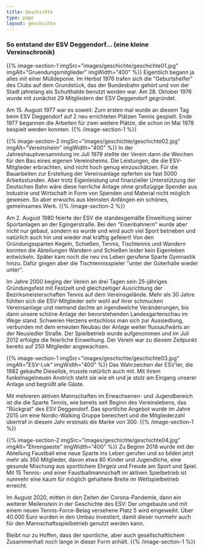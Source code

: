 ```yaml
---
title: Geschichte
type: page
layout: geschichte
---
```


### So entstand der ESV Deggendorf… (eine kleine Vereinschronik)

{{% image-section-1 imgSrc="images/geschichte/geschichte01.jpg" imgAlt="Gruendungsmitglieder" imgWidth="400" %}}
Eigentlich begann ja alles mit einer Mülldeponie. Im Herbst 1976 trafen sich die "Geburtshelfer" des Clubs auf dem Grundstück, das der Bundesbahn gehört und von der Stadt jahrelang als Schutthalde benutzt worden war. Am 28. Oktober 1976 wurde mit zunächst 29 Mitgliedern der ESV Deggendorf gegründet.

Am 15. August 1977 war es soweit: Zum ersten mal wurde an diesem Tag beim ESV Deggendorf auf 2 neu errichteten Plätzen Tennis gespielt. Ende 1977 begannen die Arbeiten für zwei weitere Plätze, die schon im Mai 1978 bespielt werden konnten.
{{% /image-section-1 %}}

{{% image-section-2 imgSrc="images/geschichte/geschichte02.jpg" imgAlt="Vereinsheim" imgWidth="400" %}}
In der Jahreshauptversammlung im Juli 1979 stellte der Verein dann die Weichen für den Bau eines eigenen Vereinsheims. Die Leistungen, die die ESV-Mitglieder erbrachten, sind nicht hoch genug einzuschätzen. Für die Bauarbeiten zur Erstellung der Vereinsanlage opferten sie fast 5000 Arbeitsstunden. Aber trotz Eigenleistung und finanzieller Unterstützung der Deutschen Bahn wäre diese herrliche Anlage ohne großzügige Spender aus Industrie und Wirtschaft in Form von Spenden und Material nicht möglich gewesen. So aber erwuchs aus kleinsten Anfängen ein schönes, gemeinsames Werk.
{{% /image-section-2 %}}

Am 2. August 1980 feierte der ESV die standesgemäße Einweihung seiner Sportanlagen an der Egingerstraße. Bei den "Eisenbahnern" wurde aber nicht nur gebaut, sondern es wurde und wird auch viel Sport betrieben und natürlich auch hin und wieder mal kräftig gefeiert! Von den Gründungssparten Kegeln, Schießen, Tennis, Tischtennis und Wandern konnten die Abteilungen Wandern und Schießen leider kein Eigenleben entwickeln. Später kam noch die neu ins Leben gerufene Sparte Gymnastik hinzu. Dafür gingen aber die Tischtennisspieler "unter der Güterhalle wieder unter".

Im Jahre 2000 beging der Verein an drei Tagen sein 25-jähriges Gründungsfest mit Festzelt und gleichzeitiger Ausrichtung der Bezirksmeisterschaften Tennis auf dem Vereinsgelände. Mehr als 30 Jahre fühlten sich die ESV-Mitglieder sehr wohl auf ihrer schmucken Vereinsanlage und niemand dachte an irgendwelche Veränderungen, bis dann unsere schöne Anlage der bevorstehenden Landesgartenschau im Wege stand. Schweren Herzens entschloss man sich zur Aussiedlung, verbunden mit dem erneuten Neubau der Anlage weiter flussaufwärts an der Neusiedler Straße. Der Spielbetrieb wurde aufgenommen und im Juli 2012 erfolgte die feierliche Einweihung. Der Verein war zu diesem Zeitpunkt bereits auf 250 Mitglieder angewachsen.

{{% image-section-1 imgSrc="images/geschichte/geschichte03.jpg" imgAlt="ESV-Lok" imgWidth="400" %}}
Das Wahrzeichen der ESV’ler, die 1982 gekaufte Diesellok, musste natürlich auch mit. Mit ihrem funkelnagelneuen Anstrich steht sie wie eh und je stolz am Eingang unserer Anlage und begrüßt alle Gäste.

Mit mehreren aktiven Mannschaften im Erwachsenen- und Jugendbereich ist die die Sparte Tennis, wie bereits seit Beginn des Vereinslebens, das "Rückgrat" des ESV Deggendorf. Das sportliche Angebot wurde im Jahre 2015 um eine Nordic-Walking Gruppe bereichert und die Mitgliederzahl übertraf in diesem Jahr erstmals die Marke von 300.
{{% /image-section-1 %}}

{{% image-section-2 imgSrc="images/geschichte/geschichte04.jpg" imgAlt="Ehrengaeste" imgWidth="400" %}}
Zu Beginn 2018 wurde mit der Abteilung Faustball eine neue Sparte ins Leben gerufen und so bilden jetzt mehr als 350 Mitglieder, davon etwa 80 Kinder und Jugendliche, eine gesunde Mischung aus sportlichem Ehrgeiz und Freude am Sport und Spiel. Mit 15 Tennis- und einer Faustballmannschaft im aktiven Spielbetrieb ist nunmehr eine kaum für möglich gehaltene Breite im Wettspielbetrieb erreicht.

Im August 2020, mitten in den Zeiten der Corona-Pandemie, dann ein weiterer Meilenstein in der Geschichte des ESV: Der umgebaute und mit einem neuen Tennis-Force-Belag versehene Platz 5 wird eingeweiht. Über 40.000 Euro wurden in den Umbau investiert, damit dieser nunmehr auch für den Mannschaftsspielbetrieb genutzt werden kann.

Bleibt nur zu Hoffen, dass der sportliche, aber auch gesellschaftlichem Zusammenhalt noch lange in dieser Form anhält.
{{% /image-section-1 %}}
